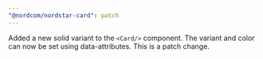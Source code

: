 ```yaml
---
"@nordcom/nordstar-card": patch
---
```


Added a new solid variant to the `<Card/>` component. The variant and color can now be set using data-attributes. This is a patch change.

